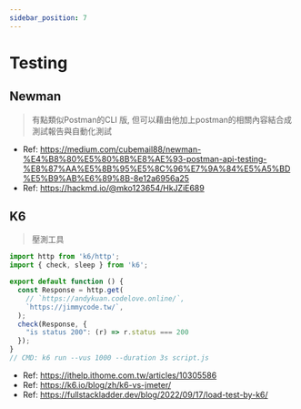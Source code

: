 ```yaml
---
sidebar_position: 7
---
```

# Testing
## Newman
> 有點類似Postman的CLI 版, 但可以藉由他加上postman的相關內容結合成測試報告與自動化測試

- Ref: https://medium.com/cubemail88/newman-%E4%B8%80%E5%80%8B%E8%AE%93-postman-api-testing-%E8%87%AA%E5%8B%95%E5%8C%96%E7%9A%84%E5%A5%BD%E5%B9%AB%E6%89%8B-8e12a6956a25
- Ref: https://hackmd.io/@mko123654/HkJZiE689

## K6
> 壓測工具
```javascript
import http from 'k6/http';
import { check, sleep } from 'k6';

export default function () {
  const Response = http.get(
    // `https://andykuan.codelove.online/`,
    `https://jimmycode.tw/`,
  );
  check(Response, {
    "is status 200": (r) => r.status === 200
  });
}
// CMD: k6 run --vus 1000 --duration 3s script.js
```
- Ref: https://ithelp.ithome.com.tw/articles/10305586
- Ref: https://k6.io/blog/zh/k6-vs-jmeter/
- Ref: https://fullstackladder.dev/blog/2022/09/17/load-test-by-k6/

